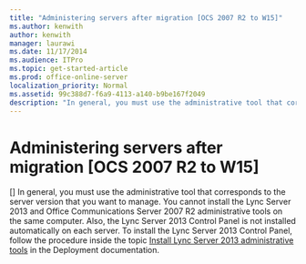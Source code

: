```yaml
---
title: "Administering servers after migration [OCS 2007 R2 to W15]"
ms.author: kenwith
author: kenwith
manager: laurawi
ms.date: 11/17/2014
ms.audience: ITPro
ms.topic: get-started-article
ms.prod: office-online-server
localization_priority: Normal
ms.assetid: 99c388d7-f6a9-4113-a140-b9be167f2049
description: "In general, you must use the administrative tool that corresponds to the server version that you want to manage. You cannot install the Lync Server 2013 and Office Communications Server 2007 R2 administrative tools on the same computer. Also, the Lync Server 2013 Control Panel is not installed automatically on each server. To install the Lync Server 2013 Control Panel, follow the procedure inside the topic Install Lync Server 2013 administrative tools in the Deployment documentation."
---
```


# Administering servers after migration [OCS 2007 R2 to W15]
[]
In general, you must use the administrative tool that corresponds to the server version that you want to manage. You cannot install the Lync Server 2013 and Office Communications Server 2007 R2 administrative tools on the same computer. Also, the Lync Server 2013 Control Panel is not installed automatically on each server. To install the Lync Server 2013 Control Panel, follow the procedure inside the topic [Install Lync Server 2013 administrative tools](../../deployment/deploying-lync-server-2013/install-lync-server-administrative-tools.md) in the Deployment documentation. 
  

